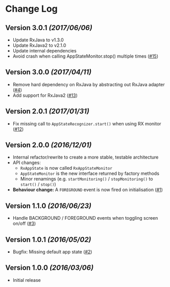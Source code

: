Change Log
==========

Version 3.0.1 *(2017/06/06)*
----------------------------
* Update RxJava to v1.3.0
* Update RxJava2 to v2.1.0
* Update internal dependencies
* Avoid crash when calling AppStateMonitor.stop() multiple times ([#15](https://github.com/jenzz/RxAppState/issues/15))

Version 3.0.0 *(2017/04/11)*
----------------------------
* Remove hard dependency on RxJava by abstracting out RxJava adapter ([#4](https://github.com/jenzz/RxAppState/issues/4))
* Add support for RxJava2 ([#13](https://github.com/jenzz/RxAppState/issues/13))

Version 2.0.1 *(2017/01/31)*
----------------------------
* Fix missing call to `AppStateRecognizer.start()` when using RX monitor ([#12](https://github.com/jenzz/RxAppState/issues/12))

Version 2.0.0 *(2016/12/01)*
----------------------------
* Internal refactor/rewrite to create a more stable, testable architecture
* API changes:
    * `RxAppState` is now called `RxAppStateMonitor`
    * `AppStateMonitor` is the new interface returned by factory methods
    * Minor renamings (e.g. `startMonitoring()` / `stopMonitoring()` to `start()` / `stop()`)
* **Behaviour change:** A `FOREGROUND` event is now fired on initialisation ([#1](https://github.com/jenzz/RxAppState/issues/1))

Version 1.1.0 *(2016/06/23)*
----------------------------
* Handle BACKGROUND / FOREGROUND events when toggling screen on/off ([#3](https://github.com/jenzz/RxAppState/issues/3))

Version 1.0.1 *(2016/05/02)*
----------------------------
* Bugfix: Missing default app state ([#2](https://github.com/jenzz/RxAppState/issues/2))

Version 1.0.0 *(2016/03/06)*
----------------------------
* Initial release